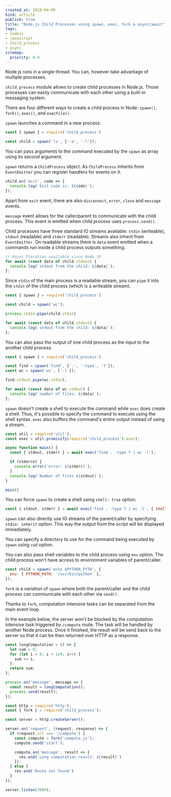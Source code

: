 ```yaml
---
created_at: 2018-04-09
kind: article
publish: true
title: "Node.js Child Processes using spawn, exec, fork & async/await"
tags:
- nodejs
- javascript
- child_process
- async
sitemap:
  priority: 0.8
---
```


Node.js runs in a single thread. You can, however take advantage of multiple processes.

`child_process` module allows to create child processes in Node.js. Those
processes can easily communicate with each other using a built-in messaging system.

There are four different ways to create a child process in Node: `spawn()`, `fork()`, `exec()`, and `execFile()`.

`spawn` launches a command in a new process:

```js
const { spawn } = require('child_process')

const child = spawn('ls', ['-a', '-l']);
```

You can pass arguments to the command executed by the `spawn` as array using its second argument.

`spawn` returns a `ChildProcess` object. As `ChildProcess` inherits from `EventEmitter` you can register handlers for
events on it.

```js
child.on('exit', code => {
  console.log(`Exit code is: ${code}`);
});
```

Apart from `exit` event, there are also `disconnect`, `error`, `close` and
`message` events.

`message` event allows for the caller/parent to communicate with the child
process. This event is emitted when child process uses `process.send()`.

Child processes have three standard IO streams available: `stdin` (writeable),
`stdout` (readable) and `stderr` (readable). Streams also inherit from
`EventEmitter`. On readable streams there is `data` event emitted when a
commands run inside a child process outputs something.

```js
// Async Iteration available since Node 10
for await (const data of child.stdout) {
  console.log(`stdout from the child: ${data}`);
};
```

Since `stdin` of the main process is a readable stream, you can `pipe` it into
the `stdin` of the child process (which is a writeable stream).

```js
const { spawn } = require('child_process')

const child = spawn('wc');

process.stdin.pipe(child.stdin)

for await (const data of child.stdout) {
  console.log(`stdout from the child: ${data}`);
};
```

You can also pass the output of one child process as the input to the another
child process.

```js
const { spawn } = require('child_process')

const find = spawn('find', ['.', '-type', 'f']);
const wc = spawn('wc', ['-l']);

find.stdout.pipe(wc.stdin);

for await (const data of wc.stdout) {
  console.log(`number of files: ${data}`);
};
```

`spawn` doesn't create a shell to execute the command while `exec` does create a
shell. Thus, it's possible to specify the command to execute using the shell
syntax. `exec` also buffers the command's entire output instead of using a stream.

```js
const util = require('util');
const exec = util.promisify(require('child_process').exec);

async function main() {
  const { stdout, stderr } = await exec('find . -type f | wc -l');

  if (stderro) {
    console.error(`error: ${stderr}`);
  }
  console.log(`Number of files ${stdout}`);
}

main()
```

You can force `spawn` to create a shell using `shell: true` option.

```js
const { stdout, stderr } = await exec('find . -type f | wc -l', { shell: true });
```

`spawn` can also directly use IO streams of the parent/caller by specifying
`stdio: inherit` option. This way the output from the script will be displayed
immediately.

You can specify a directory to use for the command being executed by `spawn`
using `cwd` option.

You can also pass shell variables to the child process using `env` option. The
child process won't have access to environment variables of parent/caller.

```js
const child = spawn('echo $PYTHON_PYTH', {
  env: { PYTHON_PATH: '/usr/bin/python' },
});
```

`fork` is a variation of `spawn` where both the parent/caller and the child
process can communicate with each other via `send()`.

Thanks to `fork`, computation intensive tasks can be separated from the main
event loop.

In the example below, the server won't be blocked by the computation
intensive task triggered by `/compute` route. The task will be handled by
another Node process. Once it finished, the result will be send back to the
server so that it can be then returned over HTTP as a response.

```js
const longComputation = () => {
  let sum = 0;
  for (let i = 0; i < 1e9; i++) {
    sum += i;
  };
  return sum;
};

process.on('message', message => {
  const result = longComputation();
  process.send(result);
});
```

```js
const http = require('http');
const { fork } = require('child_process');

const server = http.createServer();

server.on('request', (request, response) => {
  if (request.url === '/compute') {
    const compute = fork('compute.js');
    compute.send('start');

    compute.on('message', result => {
      res.end(`Long computation result: ${result}`)
    });
  } else {
    res.end('Route not found')
  }
});

server.listen(3000);
```